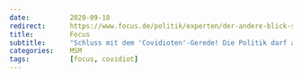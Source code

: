 ```yaml
---
date:          2020-09-18
redirect:      https://www.focus.de/politik/experten/der-andere-blick-schluss-mit-dem-covidioten-gerede-die-politik-darf-alten-fehler-nicht-wiederholen_id_12444727.html
title:         Focus
subtitle:      "Schluss mit dem 'Covidioten'-Gerede! Die Politik darf alten Fehler nicht wiederholen"
categories:    MSM
tags:          [focus, covidiot]
---
```

